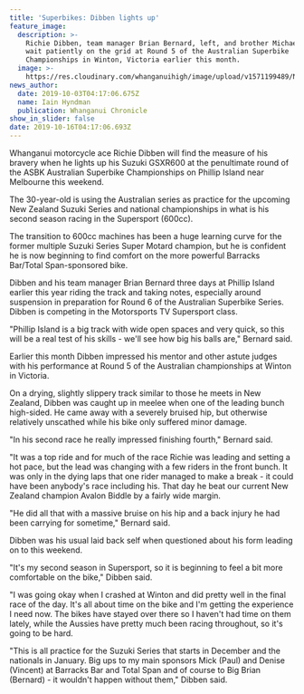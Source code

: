 ```yaml
---
title: 'Superbikes: Dibben lights up'
feature_image:
  description: >-
    Richie Dibben, team manager Brian Bernard, left, and brother Michael Dibben
    wait patiently on the grid at Round 5 of the Australian Superbike
    Championships in Winton, Victoria earlier this month.
  image: >-
    https://res.cloudinary.com/whanganuihigh/image/upload/v1571199489/News/Richie-Dibben_Chron_3.10.19.jpg
news_author:
  date: 2019-10-03T04:17:06.675Z
  name: Iain Hyndman
  publication: Whanganui Chronicle
show_in_slider: false
date: 2019-10-16T04:17:06.693Z
---
```

Whanganui motorcycle ace Richie Dibben will find the measure of his bravery when he lights up his Suzuki GSXR600 at the penultimate round of the ASBK Australian Superbike Championships on Phillip Island near Melbourne this weekend.

The 30-year-old is using the Australian series as practice for the upcoming New Zealand Suzuki Series and national championships in what is his second season racing in the Supersport (600cc).

The transition to 600cc machines has been a huge learning curve for the former multiple Suzuki Series Super Motard champion, but he is confident he is now beginning to find comfort on the more powerful Barracks Bar/Total Span-sponsored bike.

Dibben and his team manager Brian Bernard three days at Phillip Island earlier this year riding the track and taking notes, especially around suspension in preparation for Round 6 of the Australian Superbike Series. Dibben is competing in the Motorsports TV Supersport class.

"Phillip Island is a big track with wide open spaces and very quick, so this will be a real test of his skills - we'll see how big his balls are," Bernard said.

Earlier this month Dibben impressed his mentor and other astute judges with his performance at Round 5 of the Australian championships at Winton in Victoria.

On a drying, slightly slippery track similar to those he meets in New Zealand, Dibben was caught up in meelee when one of the leading bunch high-sided. He came away with a severely bruised hip, but otherwise relatively unscathed while his bike only suffered minor damage.

"In his second race he really impressed finishing fourth," Bernard said.

"It was a top ride and for much of the race Richie was leading and setting a hot pace, but the lead was changing with a few riders in the front bunch. It was only in the dying laps that one rider managed to make a break - it could have been anybody's race including his. That day he beat our current New Zealand champion Avalon Biddle by a fairly wide margin.

"He did all that with a massive bruise on his hip and a back injury he had been carrying for sometime," Bernard said.

Dibben was his usual laid back self when questioned about his form leading on to this weekend.

"It's my second season in Supersport, so it is beginning to feel a bit more comfortable on the bike," Dibben said.

"I was going okay when I crashed at Winton and did pretty well in the final race of the day. It's all about time on the bike and I'm getting the experience I need now. The bikes have stayed over there so I haven't had time on them lately, while the Aussies have pretty much been racing throughout, so it's going to be hard.

"This is all practice for the Suzuki Series that starts in December and the nationals in January. Big ups to my main sponsors Mick (Paul) and Denise (Vincent) at Barracks Bar and Total Span and of course to Big Brian (Bernard) - it wouldn't happen without them," Dibben said.

